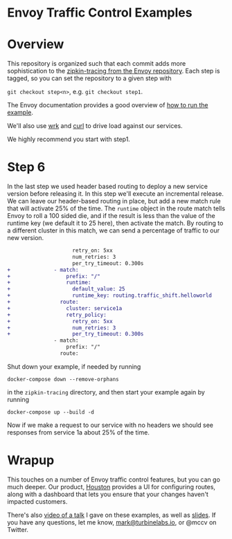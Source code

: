 # Envoy Traffic Control Examples

# Overview

This repository is organized such that each commit adds more sophistication to
the
[zipkin-tracing from the Envoy repository](https://github.com/envoyproxy/envoy/tree/master/examples/zipkin-tracing).
Each step is tagged, so you can set the repository to a given step with

`git checkout step<n>`, e.g. `git checkout step1`.

The Envoy documentation provides a good overview of
[how to run the example](https://www.envoyproxy.io/docs/envoy/latest/start/sandboxes/zipkin_tracing). 

We'll also use [wrk](https://github.com/wg/wrk)
and [curl](https://curl.haxx.se/) to drive load against our services.

We highly recommend you start with step1.

# Step 6

In the last step we used header based routing to deploy a new service version
before releasing it. In this step we'll execute an incremental release. We can
leave our header-based routing in place, but add a new match rule that will
activate 25% of the time. The `runtime` object in the route match tells Envoy to
roll a 100 sided die, and if the result is less than the value of the runtime
key (we default it to 25 here), then activate the match. By routing to a
different cluster in this match, we can send a percentage of traffic to our new
version.

```diff
                     retry_on: 5xx
                     num_retries: 3
                     per_try_timeout: 0.300s
+              - match:
+                  prefix: "/"
+                  runtime:
+                    default_value: 25
+                    runtime_key: routing.traffic_shift.helloworld
+                route:
+                  cluster: service1a
+                  retry_policy:
+                    retry_on: 5xx
+                    num_retries: 3
+                    per_try_timeout: 0.300s
               - match:
                   prefix: "/"
                 route:
```

Shut down your example, if needed by running

`docker-compose down --remove-orphans`

in the `zipkin-tracing` directory, and then start your example again by running

`docker-compose up --build -d`

Now if we make a request to our service with no headers we should see responses
from service 1a about 25% of the time.

# Wrapup

This touches on a number of Envoy traffic control features, but you can go much
deeper. Our product, [Houston](https://www.turbinelabs.io/product) provides a UI
for configuring routes, along with a dashboard that lets you ensure that your
changes haven't impacted customers.

There's also [video of a talk](https://www.youtube.com/watch?v=OZhLrTFiMs8) I
gave on these examples, as well
as
[slides](https://www.slideshare.net/MarkMcBride11/traffic-control-with-envoy-proxy). If
you have any questions, let me know, mark@turbinelabs.io, or @mccv on Twitter.

